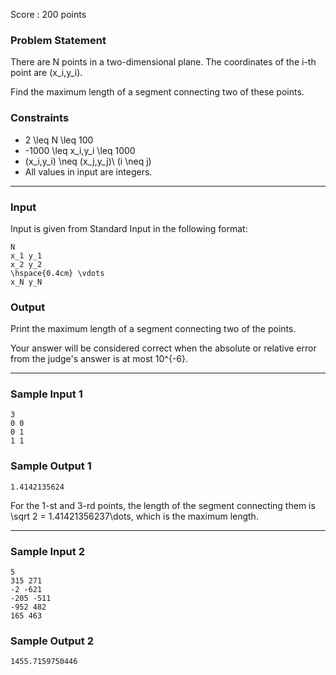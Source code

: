 Score : 200 points

### Problem Statement

There are N points in a two-dimensional plane. The coordinates of the i-th point are (x\_i,y\_i).

Find the maximum length of a segment connecting two of these points.

### Constraints

* 2 \leq N \leq 100
* -1000 \leq x\_i,y\_i \leq 1000
* (x\_i,y\_i) \neq (x\_j,y\_j)\ (i \neq j)
* All values in input are integers.

---

### Input

Input is given from Standard Input in the following format:

```
N
x_1 y_1
x_2 y_2
\hspace{0.4cm} \vdots
x_N y_N
```

### Output

Print the maximum length of a segment connecting two of the points.

Your answer will be considered correct when the absolute or relative error from the judge's answer is at most 10^{-6}.

---

### Sample Input 1

```
3
0 0
0 1
1 1
```

### Sample Output 1

```
1.4142135624
```

For the 1-st and 3-rd points, the length of the segment connecting them is \sqrt 2 = 1.41421356237\dots, which is the maximum length.

---

### Sample Input 2

```
5
315 271
-2 -621
-205 -511
-952 482
165 463
```

### Sample Output 2

```
1455.7159750446
```